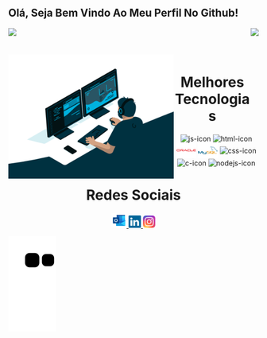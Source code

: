 ## Olá, Seja Bem Vindo Ao Meu Perfil No Github!

<div>
  
  <img  height="180em" src="https://github-readme-stats.vercel.app/api?username=Guilherj&show_icons=true&theme=vision-friendly-dark&include_all_commits=true&count_private=true"/>
  <img align="right" height="180em" src="https://github-readme-stats.vercel.app/api/top-langs/?username=Guilherj&layout=compact&langs_count=16&theme=vision-friendly-dark"/>
</div>
<br>

<div  align="center"> 
  <div style="display: inline_block"><br>
    <img align="left" height="250" alt="coding-time" src="code.gif">
    <h1 align="center">Melhores Tecnologias</h1>
    <img align="center" height="30" width="40" alt="js-icon"  src="https://raw.githubusercontent.com/jmnote/z-icons/master/svg/java.svg">
    <img align="center" height="30" width="40" alt="html-icon" src="https://user-images.githubusercontent.com/33158051/103466606-760a4000-4d14-11eb-9941-2f3d00371471.png">
    <img align="center" height="30" width="40" alt="nodejs-icon" src="https://github.com/devicons/devicon/blob/master/icons/oracle/oracle-original.svg">
    <img align="center" height="30" width="40" alt="react-icon" src="https://raw.githubusercontent.com/devicons/devicon/master/icons/mysql/mysql-original-wordmark.svg">    
    <img align="center" height="30" width="40" alt="css-icon" src="https://raw.githubusercontent.com/junit-team/junit5/86465f4f491219ad0c0cf9c64eddca7b0edeb86f/assets/img/junit5-logo.svg">
    <img align="center" height="30" width="40" alt="c-icon" src="https://raw.githubusercontent.com/jmnote/z-icons/master/svg/git.svg">
    <img align="center" height="30" width="40" alt="nodejs-icon" src="https://raw.githubusercontent.com/jmnote/z-icons/master/svg/kubernetes.svg">    
   </div>
    
  
  <h1 align="center">Redes Sociais</h1>
    <a href = "mailto: contato.guilhermenascimento@hotmail.com">
      <img width="30" src="outlook.png">
    </a>
    <a href = "https://www.linkedin.com/in/guilherme-nascimento-27091991/">
      <img width="25" src="linkedin.svg">
    </a>
    <a href = "https://www.instagram.com/guilherme.ncsilva/">
      <img width="25" src="instagram.png">
    </a>
</div>
  
![Snake animation](https://github.com/guilherj/guilherj/blob/output/github-contribution-grid-snake.svg)
